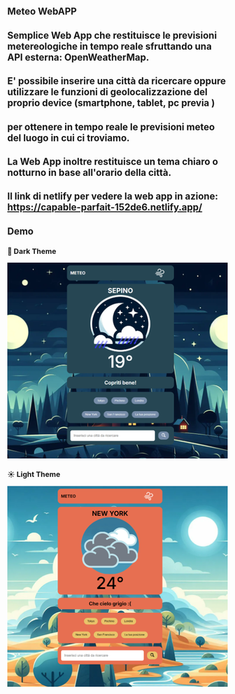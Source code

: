 ## Meteo WebAPP

## Semplice Web App che restituisce le previsioni metereologiche in tempo reale sfruttando una API esterna: OpenWeatherMap.

## E' possibile inserire una città da ricercare oppure utilizzare le funzioni di geolocalizzazione del proprio device (smartphone, tablet, pc previa )
## per ottenere in tempo reale le previsioni meteo del luogo in cui ci troviamo.

## La Web App inoltre restituisce un tema chiaro o notturno in base all'orario della città.

## Il link di netlify per vedere la web app in azione: https://capable-parfait-152de6.netlify.app/

## Demo

### 🌙 Dark Theme
![Dark Theme](./docs/Demo_dark_theme.png)

### ☀️ Light Theme
![Light Theme](./docs/Demo_light_theme.png)
